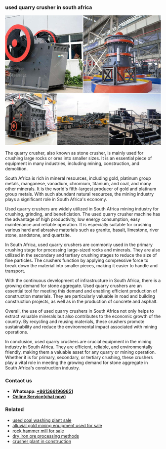 <h3>used quarry crusher in south africa</h3><img src='1704791141.jpg' alt=''><p>The quarry crusher, also known as stone crusher, is mainly used for crushing large rocks or ores into smaller sizes. It is an essential piece of equipment in many industries, including mining, construction, and demolition.</p><p>South Africa is rich in mineral resources, including gold, platinum group metals, manganese, vanadium, chromium, titanium, and coal, and many other minerals. It is the world's fifth-largest producer of gold and platinum group metals. With such abundant natural resources, the mining industry plays a significant role in South Africa's economy.</p><p>Used quarry crushers are widely utilized in South Africa mining industry for crushing, grinding, and beneficiation. The used quarry crusher machine has the advantage of high productivity, low energy consumption, easy maintenance and reliable operation. It is especially suitable for crushing various hard and abrasive materials such as granite, basalt, limestone, river stone, sandstone, and quartzite.</p><p>In South Africa, used quarry crushers are commonly used in the primary crushing stage for processing large-sized rocks and minerals. They are also utilized in the secondary and tertiary crushing stages to reduce the size of fine particles. The crushers function by applying compressive force to break down the material into smaller pieces, making it easier to handle and transport.</p><p>With the continuous development of infrastructure in South Africa, there is a growing demand for stone aggregate. Used quarry crushers are an essential tool for meeting this demand and enabling efficient production of construction materials. They are particularly valuable in road and building construction projects, as well as in the production of concrete and asphalt.</p><p>Overall, the use of used quarry crushers in South Africa not only helps to extract valuable minerals but also contributes to the economic growth of the country. By recycling and reusing materials, these crushers promote sustainability and reduce the environmental impact associated with mining operations.</p><p>In conclusion, used quarry crushers are crucial equipment in the mining industry in South Africa. They are efficient, reliable, and environmentally friendly, making them a valuable asset for any quarry or mining operation. Whether it is for primary, secondary, or tertiary crushing, these crushers play a vital role in meeting the growing demand for stone aggregate in South Africa's construction industry.</p><h3>Contact us</h3><ul><li><strong>Whatsapp:&nbsp;<a href="https://wa.me/8613661969651">+8613661969651</a></strong></li><li><a href="https://swt.shibang-china.com/?git&amp;zhl&amp;used quarry crusher in south africa"><strong>Online Service(chat now)</strong></a></li></ul><h3>Related</h3><ul><li><a href='used coal washing plant sale.md'>used coal washing plant sale</a></li><li><a href='alluvial gold mining equipment used for sale.md'>alluvial gold mining equipment used for sale</a></li><li><a href='rock hammer mill for sale.md'>rock hammer mill for sale</a></li><li><a href='dry iron ore processing methods.md'>dry iron ore processing methods</a></li><li><a href='crusher plant in construction.md'>crusher plant in construction</a></li></ul>
